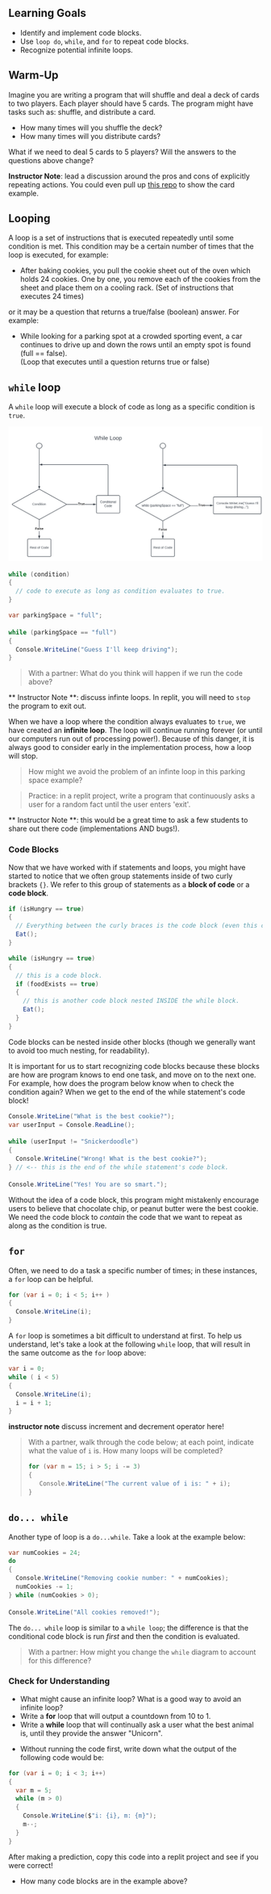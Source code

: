 ## Learning Goals
* Identify and implement code blocks.
* Use `loop do`, `while`, and `for` to repeat code blocks.
* Recognize potential infinite loops.

## Warm-Up

Imagine you are writing a program that will shuffle and deal a deck of cards to two players.  Each player should have 5 cards.  The program might have tasks such as: shuffle, and distribute a card.

* How many times will you shuffle the deck?
* How many times will you distribute cards?

What if we need to deal 5 cards to 5 players?  Will the answers to the questions above change?

**Instructor Note**: lead a discussion around the pros and cons of explicitly repeating actions.  You could even pull up [this repo](https://replit.com/@MeganMcMahon1/CardShuffle#main.cs:9:9) to show the card example.

## Looping

A loop is a set of instructions that is executed repeatedly until some condition is met. This condition may be a certain number of times that the loop is executed, for example:
<!-- In the below example, could we break out this block of text into separate steps/instructions? I wonder if we did that if it will a) look more code-like and b) reiterate the step by step nature of setting up a loop -->
- After baking cookies, you pull the cookie sheet out of the oven which holds 24 cookies. One by one, you remove each of the cookies from the sheet and place them on a cooling rack.
(Set of instructions that executes 24 times)

or it may be a question that returns a true/false (boolean) answer. For example:

- While looking for a parking spot at a crowded sporting event, a car continues to drive up and down the rows until an empty spot is found (full == false).   
(Loop that executes until a question returns true or false)


## `while` loop

A `while` loop will execute a block of code as long as a specific condition is `true`. 

![Diagram of while loop logic](/images/Mod1/Looping/WhileLoop.png)

```c#
while (condition)
{
  // code to execute as long as condition evaluates to true.
}
```

```c#
var parkingSpace = "full";

while (parkingSpace == "full")
{
  Console.WriteLine("Guess I'll keep driving");
}
```

> With a partner: What do you think will happen if we run the code above?

** Instructor Note **: discuss infinte loops.  In replit, you will need to `stop` the program to exit out.  

When we have a loop where the condition always evaluates to `true`, we have created an **infinite loop**.  The loop will continue running forever (or until our computers run out of processing power!).  Because of this danger, it is always good to consider early in the implementation process, how a loop will stop.

> How might we avoid the problem of an infinte loop in this parking space example?

> Practice: in a replit project, write a program that continuously asks a user for a random fact until the user enters 'exit'.

** Instructor Note **: this would be a great time to ask a few students to share out there code (implementations AND bugs!).

### Code Blocks
Now that we have worked with if statements and loops, you might have started to notice that we often group statements inside of two curly brackets `{}`.  We refer to this group of statements as a **block of code** or a **code block**.

```c#
if (isHungry == true)
{
  // Everything between the curly braces is the code block (even this comment).
  Eat();
}
```

```c#
while (isHungry == true)
{
  // this is a code block.
  if (foodExists == true)
  {
    // this is another code block nested INSIDE the while block.
    Eat();
  }
}
```
<!-- In the below, I think it might be worthwhile to explain in a few more words what "readability" means and why it is important. -->
Code blocks can be nested inside other blocks (though we generally want to avoid too much nesting, for readability).

It is important for us to start recognizing code blocks because these blocks are how are program knows to end one task, and move on to the next one.  For example, how does the program below know when to check the condition again?  When we get to the end of the while statement's code block!

```c#
Console.WriteLine("What is the best cookie?");
var userInput = Console.ReadLine();

while (userInput != "Snickerdoodle")
{
  Console.WriteLine("Wrong! What is the best cookie?");
} // <-- this is the end of the while statement's code block.

Console.WriteLine("Yes! You are so smart.");
```

Without the idea of a code block, this program might mistakenly encourage users to believe that chocolate chip, or peanut butter were the best cookie.  We need the code block to _contain_ the code that we want to repeat as along as the  condition is true.

## `for`

Often, we need to do a task a specific number of times; in these instances, a `for` loop can be helpful.

```c#
for (var i = 0; i < 5; i++ )
{
  Console.WriteLine(i);
}
```

A `for` loop is sometimes a bit difficult to understand at first.  To help us understand, let's take a look at the following `while` loop, that will result in the same outcome as the `for` loop above:

```c#
var i = 0;
while ( i < 5)
{
  Console.WriteLine(i);
  i = i + 1;
}
```

**instructor note** discuss increment and decrement operator here!
<!-- In the below example, is declaring the initializer as "m" intentional?  -->
> With a partner, walk through the code below; at each point, indicate what the value of `i` is.  How many loops will be completed?
> ```c#
> for (var m = 15; i > 5; i -= 3)
> {
>    Console.WriteLine("The current value of i is: " + i);
> }
>```

<!-- I think if we focus on for loops, we will likely need to beef this section up to break down each component more explicitly. I think the FE lesson on this actually does an OK job of breaking down the different parts: https://frontend.turing.edu/lessons/module-1/js-for-loops.html -->
## `do... while`

Another type of loop is a `do...while`.  Take a look at the example below:

```c#
var numCookies = 24;
do
{
  Console.WriteLine("Removing cookie number: " + numCookies);
  numCookies -= 1;
} while (numCookies > 0);

Console.WriteLine("All cookies removed!");
```

The `do... while` loop is similar to a `while loop`; the difference is that the conditional code block is run _first_ and then the condition is evaluated.

> With a partner: How might you change the `while` diagram to account for this difference?

### Check for Understanding


* What might cause an infinite loop? What is a good way to avoid an infinite loop?
* Write a **for** loop that will output a countdown from 10 to 1.
* Write a **while** loop that will continually ask a user what the best animal is, until they provide the answer "Unicorn".
<!-- Could adding annotations to the code block below also be a good CFU for students? Maybe we could model annotating this when we review it as a group too. -->
* Without running the code first, write down what the output of the following code would be:
```c#
for (var i = 0; i < 3; i++)
{
  var m = 5;
  while (m > 0)
  {
    Console.WriteLine($"i: {i}, m: {m}");
    m--;
  }
}
```
After making a prediction, copy this code into a replit project and see if you were correct!  
* How many code blocks are in the example above?

<!-- My initial takeaway on this lesson is that there are a LOT of different ways to handle looping and they all have very different syntax. I can imagine a new student feeling pretty overwhelmed with all of the different options. My main question here is: do we NEED to introduce all of these options in this lesson? Perhaps it's my old-school FE thinking, but part of me thinks digging into for loops allows us to cover looping, code blocks, variable assignment/reassignment, common code conventions (such as using the variable "i" as the initializer), etc.  -->

<!-- Regardless of how many methods of looping we introduce, I think having some more hands-on REPL practice after each way of looping is introduced is probably a good way to break up teacher-talktime and put more on students to explore, break, etc. I imagine there will be time dedicated to this in lab as well, but definitely think there are still opportunities within lessons as well. -->
